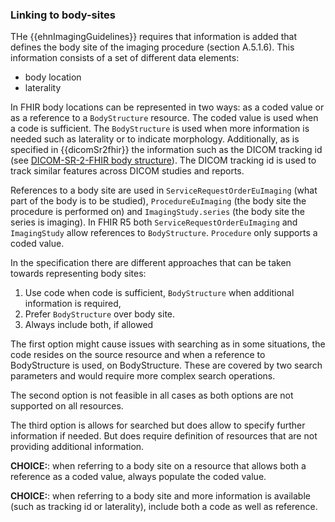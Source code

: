 ### Linking to body-sites

THe {{ehnImagingGuidelines}} requires that information is added that defines the body site of the imaging procedure (section A.5.1.6). This information consists of a set of different data elements:

- body location
- laterality

In FHIR body locations can be represented in two ways: as a coded value or as a reference to a `BodyStructure` resource. The coded value is used when a code is sufficient. The `BodyStructure` is used when more information is needed such as laterality or to indicate morphology. Additionally, as is specified in {{dicomSr2fhir}} the information such as the DICOM tracking id (see [DICOM-SR-2-FHIR body structure](https://hl7.org/fhir/uv/dicom-sr/2024Sep/StructureDefinition-dicom-sr-tracking-identifiers.html)). The DICOM tracking id is used to track similar features across DICOM studies and reports.

References to a body site are used in `ServiceRequestOrderEuImaging` (what part of the body is to be studied), `ProcedureEuImaging` (the body site the procedure is performed on) and `ImagingStudy.series` (the body site the series is imaging). In FHIR R5 both `ServiceRequestOrderEuImaging` and `ImagingStudy` allow references to `BodyStructure`. `Procedure` only supports a coded value.

In the specification there are different approaches that can be taken towards representing body sites:

1. Use code when code is sufficient, `BodyStructure` when additional information is required,
2. Prefer `BodyStructure` over body site.
3. Always include both, if allowed

The first option might cause issues with searching as in some situations, the code resides on the source resource and when a reference to BodyStructure is used, on BodyStructure. These are covered by two search parameters and would require more complex search operations.

The second option is not feasible in all cases as both options are not supported on all resources.

The third option is allows for searched but does allow to specify further information if needed. But does require definition of resources that are not providing additional information.

**CHOICE:**: when referring to a body site on a resource that allows both a reference as a coded value, always populate the coded value.

**CHOICE:**: when referring to a body site and more information is available (such as tracking id or laterality), include both a code as well as reference.

